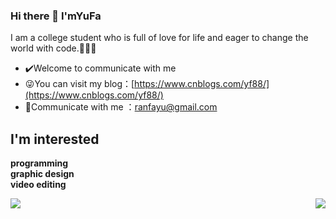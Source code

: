### Hi there 👋 I'mYuFa

I am a college student who is full of love for life and eager to change the world with code.🌸🌸🌸


- ✔️Welcome to communicate with me
- 😜You can visit my blog：[https://www.cnblogs.com/yf88/](https://www.cnblogs.com/yf88/)
- 📧Communicate with me ：ranfayu@gmail.com
  <a name="TcYvG"></a>

## I'm interested

**programming**<br />**graphic design**<br />**video editing**

<img align="left" src="https://github-readme-stats.vercel.app/api?username=YuFa88&include_all_commits=true&count_private-true&custom_title=你的账号用户名'%20GitHub%20Stats&line_height=30&show_icons=true&hide_border=true&bg_color=192133&title_color=efb752&icon_color=efb752&text_color=70bed9">

<img align="right" src="https://github-readme-stats.vercel.app/api/top-langs/?username=YuFa88&layout=compact">


<!--
**YuFa88/YuFa88** is a ✨ _special_ ✨ repository because its `README.md` (this file) appears on your GitHub profile.

Here are some ideas to get you started:

- 🔭 I’m currently working on ...
- 🌱 I’m currently learning ...
- 👯 I’m looking to collaborate on ...
- 🤔 I’m looking for help with ...
- 💬 Ask me about ...
- 📫 How to reach me: ...
- 😄 Pronouns: ...
- ⚡ Fun fact: ...
-->
